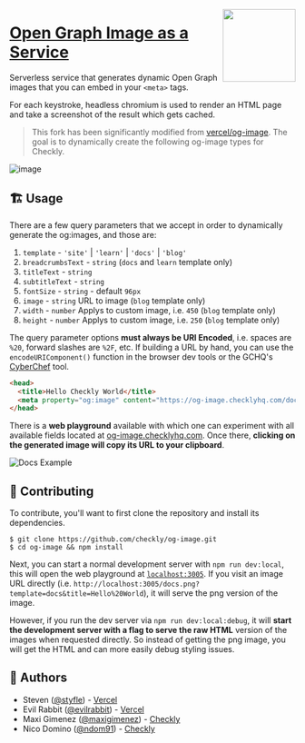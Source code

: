 <a href="https://vercel.com/new/project?template=vercel/og-image"><img width="128" src="https://vercel.com/button" align="right"></a>

# [Open Graph Image as a Service](https://og-image.checklyhq.com)

Serverless service that generates dynamic Open Graph images that you can embed in your `<meta>` tags.

For each keystroke, headless chromium is used to render an HTML page and take a screenshot of the result which gets cached.

> This fork has been significantly modified from [vercel/og-image](https://github.com/vercel/og-image). The goal is to dynamically create the following og-image types for Checkly.

![image](https://user-images.githubusercontent.com/7415984/130135123-820a6de1-ca17-43dd-b4b5-239096b3f1f1.png)

## 🏗 Usage

There are a few query parameters that we accept in order to dynamically generate the og:images, and those are:

1. `template` - `'site'` | `'learn'` | `'docs'` | `'blog'`
2. `breadcrumbsText` - `string` (`docs` and `learn` template only)
3. `titleText` - `string`
4. `subtitleText` - `string`
5. `fontSize` - `string` - default `96px`
6. `image` - `string` URL to image (`blog` template only)
7. `width` - `number` Applys to custom image, i.e. `450` (`blog` template only)
8. `height` - `number` Applys to custom image, i.e. `250` (`blog` template only)

The query parameter options **must always be URI Encoded**, i.e. spaces are `%20`, forward slashes are `%2F`, etc. If building a URL by hand, you can use the `encodeURIComponent()` function in the browser dev tools or the GCHQ's [CyberChef](https://gchq.github.io/CyberChef/#recipe=URL_Encode(false)&input=) tool.

```html
<head>
  <title>Hello Checkly World</title>
  <meta property="og:image" content="https://og-image.checklyhq.com/docs.png?titleText=Scraping%2520%2526%2520asserting%2520on%2520a%2520page&subtitleText=Any%2520standard%2520Node.js%2520script%2520that%2520successfully%2520finishes%2520an%2520execution%2520is%2520a%2520valid%252C%2520passing%2520browser%2520check.&breadcrumbsText=Checkly%2520Docs%2520%252F%2520Headless%2520Automation%2520%252F%2520Basics%2520Debugging&template=docs&fontSize=50px" />
</head>
```

There is a **web playground** available with which one can experiment with all available fields located at [og-image.checklyhq.com](https://og-image.checklyhq.com). Once there, **clicking on the generated image will copy its URL to your clipboard**.

![Docs Example](https://user-images.githubusercontent.com/7415984/130284244-d6711cc7-097c-45db-8423-5946691c87ab.png)

## 👷 Contributing

To contribute, you'll want to first clone the repository and install its dependencies.

```
$ git clone https://github.com/checkly/og-image.git
$ cd og-image && npm install
```

Next, you can start a normal development server with `npm run dev:local`, this will open the web playground at [`localhost:3005`](http://localhost:3005). If you visit an image URL directly (i.e. `http://localhost:3005/docs.png?template=docs&title=Hello%20World`), it will serve the png version of the image. 
 
However, if you run the dev server via `npm run dev:local:debug`, it will **start the development server with a flag to serve the raw HTML** version of the images when requested directly. So instead of getting the png image, you will get the HTML and can more easily debug styling issues.


## 👥 Authors

- Steven ([@styfle](https://twitter.com/styfle)) - [Vercel](https://vercel.com)
- Evil Rabbit ([@evilrabbit](https://twitter.com/evilrabbit_)) - [Vercel](https://vercel.com)
- Maxi Gimenez ([@maxigimenez](https://github.com/maxigimenez)) - [Checkly](https://checklyhq.com)
- Nico Domino ([@ndom91](https://github.com/ndom91)) - [Checkly](https://checklyhq.com)
